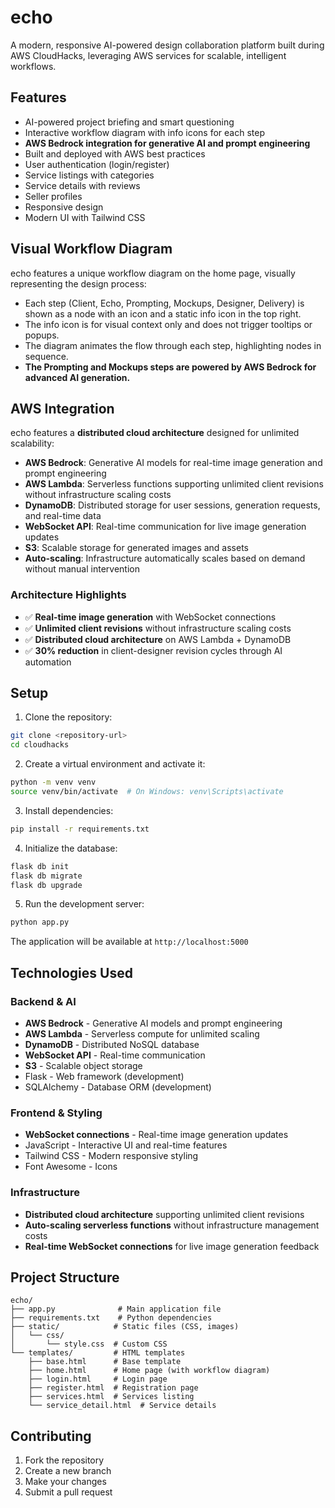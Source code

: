 # echo

A modern, responsive AI-powered design collaboration platform built during AWS CloudHacks, leveraging AWS services for scalable, intelligent workflows.

## Features

- AI-powered project briefing and smart questioning
- Interactive workflow diagram with info icons for each step
- **AWS Bedrock integration for generative AI and prompt engineering**
- Built and deployed with AWS best practices
- User authentication (login/register)
- Service listings with categories
- Service details with reviews
- Seller profiles
- Responsive design
- Modern UI with Tailwind CSS

## Visual Workflow Diagram

echo features a unique workflow diagram on the home page, visually representing the design process:

- Each step (Client, Echo, Prompting, Mockups, Designer, Delivery) is shown as a node with an icon and a static info icon in the top right.
- The info icon is for visual context only and does not trigger tooltips or popups.
- The diagram animates the flow through each step, highlighting nodes in sequence.
- **The Prompting and Mockups steps are powered by AWS Bedrock for advanced AI generation.**

## AWS Integration

echo features a **distributed cloud architecture** designed for unlimited scalability:

- **AWS Bedrock**: Generative AI models for real-time image generation and prompt engineering
- **AWS Lambda**: Serverless functions supporting unlimited client revisions without infrastructure scaling costs
- **DynamoDB**: Distributed storage for user sessions, generation requests, and real-time data
- **WebSocket API**: Real-time communication for live image generation updates
- **S3**: Scalable storage for generated images and assets
- **Auto-scaling**: Infrastructure automatically scales based on demand without manual intervention

### Architecture Highlights
- ✅ **Real-time image generation** with WebSocket connections
- ✅ **Unlimited client revisions** without infrastructure scaling costs  
- ✅ **Distributed cloud architecture** on AWS Lambda + DynamoDB
- ✅ **30% reduction** in client-designer revision cycles through AI automation

## Setup

1. Clone the repository:
```bash
git clone <repository-url>
cd cloudhacks
```

2. Create a virtual environment and activate it:
```bash
python -m venv venv
source venv/bin/activate  # On Windows: venv\Scripts\activate
```

3. Install dependencies:
```bash
pip install -r requirements.txt
```

4. Initialize the database:
```bash
flask db init
flask db migrate
flask db upgrade
```

5. Run the development server:
```bash
python app.py
```

The application will be available at `http://localhost:5000`

## Technologies Used

### Backend & AI
- **AWS Bedrock** - Generative AI models and prompt engineering
- **AWS Lambda** - Serverless compute for unlimited scaling
- **DynamoDB** - Distributed NoSQL database
- **WebSocket API** - Real-time communication
- **S3** - Scalable object storage
- Flask - Web framework (development)
- SQLAlchemy - Database ORM (development)

### Frontend & Styling  
- **WebSocket connections** - Real-time image generation updates
- JavaScript - Interactive UI and real-time features
- Tailwind CSS - Modern responsive styling
- Font Awesome - Icons

### Infrastructure
- **Distributed cloud architecture** supporting unlimited client revisions
- **Auto-scaling serverless functions** without infrastructure management costs
- **Real-time WebSocket connections** for live image generation feedback

## Project Structure

```
echo/
├── app.py              # Main application file
├── requirements.txt    # Python dependencies
├── static/            # Static files (CSS, images)
│   └── css/
│       └── style.css  # Custom CSS
└── templates/         # HTML templates
    ├── base.html      # Base template
    ├── home.html      # Home page (with workflow diagram)
    ├── login.html     # Login page
    ├── register.html  # Registration page
    ├── services.html  # Services listing
    └── service_detail.html  # Service details
```

## Contributing

1. Fork the repository
2. Create a new branch
3. Make your changes
4. Submit a pull request